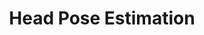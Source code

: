 ---
title: "Head Pose Estimation"
excerpt: "Ongoing work from my PhD assessing head pose estimation methods for sporting head impact analysis."
header:
#   image: /assets/images/headshot_TA_compressed.jpg
  teaser: /assets/images/ediheady-teaser.png
---
